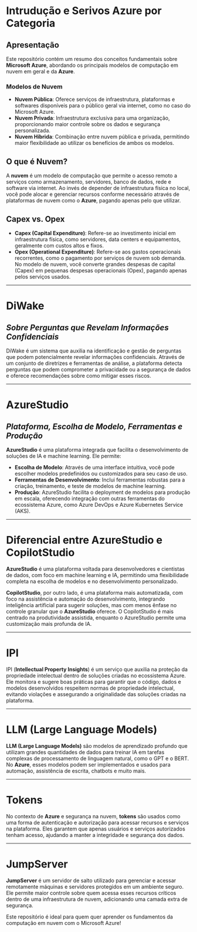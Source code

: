 # Intrudução e Serivos Azure por Categoria

## Apresentação

Este repositório contém um resumo dos conceitos fundamentais sobre **Microsoft Azure**, abordando os principais modelos de computação em nuvem em geral e da **Azure**.

### Modelos de Nuvem

- **Nuvem Pública**: Oferece serviços de infraestrutura, plataformas e softwares disponíveis para o público geral via internet, como no caso do Microsoft Azure.
- **Nuvem Privada**: Infraestrutura exclusiva para uma organização, proporcionando maior controle sobre os dados e segurança personalizada.
- **Nuvem Híbrida**: Combinação entre nuvem pública e privada, permitindo maior flexibilidade ao utilizar os benefícios de ambos os modelos.

## O que é Nuvem?

A **nuvem** é um modelo de computação que permite o acesso remoto a serviços como armazenamento, servidores, banco de dados, rede e software via internet. Ao invés de depender de infraestrutura física no local, você pode alocar e gerenciar recursos conforme necessário através de plataformas de nuvem como o **Azure**, pagando apenas pelo que utilizar.

## Capex vs. Opex

- **Capex (Capital Expenditure)**: Refere-se ao investimento inicial em infraestrutura física, como servidores, data centers e equipamentos, geralmente com custos altos e fixos.
- **Opex (Operational Expenditure)**: Refere-se aos gastos operacionais recorrentes, como o pagamento por serviços de nuvem sob demanda. No modelo de nuvem, você converte grandes despesas de capital (Capex) em pequenas despesas operacionais (Opex), pagando apenas pelos serviços usados.

---

# DiWake

## ***Sobre Perguntas que Revelam Informações Confidenciais***

DiWake é um sistema que auxilia na identificação e gestão de perguntas que podem potencialmente revelar informações confidenciais. Através de um conjunto de diretrizes e ferramentas de análise, a plataforma detecta perguntas que podem comprometer a privacidade ou a segurança de dados e oferece recomendações sobre como mitigar esses riscos.

---

# AzureStudio

## ***Plataforma, Escolha de Modelo, Ferramentas e Produção***

**AzureStudio** é uma plataforma integrada que facilita o desenvolvimento de soluções de IA e machine learning. Ele permite:

- **Escolha de Modelo**: Através de uma interface intuitiva, você pode escolher modelos predefinidos ou customizados para seu caso de uso.
- **Ferramentas de Desenvolvimento**: Inclui ferramentas robustas para a criação, treinamento, e teste de modelos de machine learning.
- **Produção**: AzureStudio facilita o deployment de modelos para produção em escala, oferecendo integração com outras ferramentas do ecossistema Azure, como Azure DevOps e Azure Kubernetes Service (AKS).

---

# Diferencial entre AzureStudio e CopilotStudio

**AzureStudio** é uma plataforma voltada para desenvolvedores e cientistas de dados, com foco em machine learning e IA, permitindo uma flexibilidade completa na escolha de modelos e no desenvolvimento personalizado.

**CopilotStudio**, por outro lado, é uma plataforma mais automatizada, com foco na assistência e automação do desenvolvimento, integrando inteligência artificial para sugerir soluções, mas com menos ênfase no controle granular que o **AzureStudio** oferece. O CopilotStudio é mais centrado na produtividade assistida, enquanto o AzureStudio permite uma customização mais profunda de IA.

---

# IPI

IPI (**Intellectual Property Insights**) é um serviço que auxilia na proteção da propriedade intelectual dentro de soluções criadas no ecossistema Azure. Ele monitora e sugere boas práticas para garantir que o código, dados e modelos desenvolvidos respeitem normas de propriedade intelectual, evitando violações e assegurando a originalidade das soluções criadas na plataforma.

---

# LLM (Large Language Models)

**LLM (Large Language Models)** são modelos de aprendizado profundo que utilizam grandes quantidades de dados para treinar IA em tarefas complexas de processamento de linguagem natural, como o GPT e o BERT. No **Azure**, esses modelos podem ser implementados e usados para automação, assistência de escrita, chatbots e muito mais.

---

# Tokens
No contexto de **Azure** e segurança na nuvem, **tokens** são usados como uma forma de autenticação e autorização para acessar recursos e serviços na plataforma. Eles garantem que apenas usuários e serviços autorizados tenham acesso, ajudando a manter a integridade e segurança dos dados.

---

# JumpServer
**JumpServer** é um servidor de salto utilizado para gerenciar e acessar remotamente máquinas e servidores protegidos em um ambiente seguro. Ele permite maior controle sobre quem acessa esses recursos críticos dentro de uma infraestrutura de nuvem, adicionando uma camada extra de segurança.


Este repositório é ideal para quem quer aprender os fundamentos da computação em nuvem com o Microsoft Azure!

